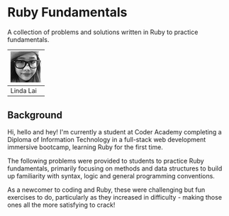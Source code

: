 # Ruby Fundamentals
A collection of problems and solutions written in Ruby to practice fundamentals.

|[![Linda Lai](contributors-linda-lai-70x70.jpg)](https://github.com/linda-lai) |
|-----------|
| Linda Lai |

## Background
Hi, hello and hey! I'm currently a student at Coder Academy completing a Diploma of Information Technology in a full-stack web development immersive bootcamp, learning Ruby for the first time.

The following problems were provided to students to practice Ruby fundamentals, primarily focusing on methods and data structures to build up familiarity with syntax, logic and general programming conventions.

As a newcomer to coding and Ruby, these were challenging but fun exercises to do, particularly as they increased in difficulty - making those ones all the more satisfying to crack!